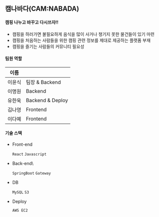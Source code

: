 ## 캠나바다(CAM:NABADA)

#### 캠핑 나누고 바꾸고 다시쓰자!!

- 캠핑을 하러가면 불필요하게 음식을 많이 사거나 챙기지 못한 물건들이 있기 마련
- 캠핑을 처음하는 사람들을 위한 캠핑 관련 정보를 제대로 제공하는 플랫폼 부재
- 캠핑을 즐기는 사람들의 커뮤니티 필요성



#### 팀원 역할

| 이름   |                  |
| ------ | ---------------- |
| 이윤식 | 팀장 & Backend   |
| 이명원 | Backend          |
| 유한욱 | Backend & Deploy |
| 김나영 | Frontend         |
| 이다예 | Frontend         |



#### 기술 스택

- Front-end

  `React` `Javascript`

- Back-end\

  `SpringBoot` `Gateway` 

- DB

  `MySQL` `S3`

- Deploy

  `AWS EC2` 





